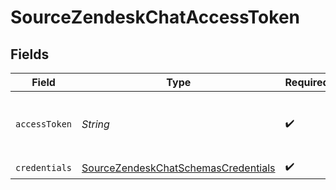 # SourceZendeskChatAccessToken


## Fields

| Field                                                                                             | Type                                                                                              | Required                                                                                          | Description                                                                                       |
| ------------------------------------------------------------------------------------------------- | ------------------------------------------------------------------------------------------------- | ------------------------------------------------------------------------------------------------- | ------------------------------------------------------------------------------------------------- |
| `accessToken`                                                                                     | *String*                                                                                          | :heavy_check_mark:                                                                                | The Access Token to make authenticated requests.                                                  |
| `credentials`                                                                                     | [SourceZendeskChatSchemasCredentials](../../models/shared/SourceZendeskChatSchemasCredentials.md) | :heavy_check_mark:                                                                                | N/A                                                                                               |